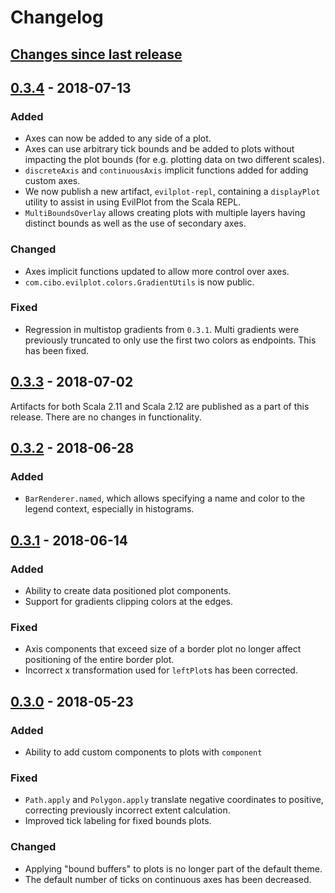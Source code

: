 # Changelog

## [Changes since last release]

## [0.3.4] - 2018-07-13
### Added
- Axes can now be added to any side of a plot.
- Axes can use arbitrary tick bounds and be added to plots without impacting the plot bounds (for e.g. plotting data
on two different scales).
- `discreteAxis` and `continuousAxis` implicit functions added for adding custom axes.
- We now publish a new artifact, `evilplot-repl`, containing a `displayPlot` utility to assist in using EvilPlot from the Scala REPL.
- `MultiBoundsOverlay` allows creating plots with multiple layers having distinct bounds as well as the use of secondary axes.

### Changed
- Axes implicit functions updated to allow more control over axes.
- `com.cibo.evilplot.colors.GradientUtils` is now public.

### Fixed
- Regression in multistop gradients from `0.3.1`. Multi gradients were previously truncated to only use the first two colors as endpoints. This has been fixed.


## [0.3.3] - 2018-07-02
Artifacts for both Scala 2.11 and Scala 2.12 are published as a part of this release. There are no changes in functionality.

## [0.3.2] - 2018-06-28
### Added
- `BarRenderer.named`, which allows specifying a name and color to the legend context,
especially in histograms.

## [0.3.1] - 2018-06-14
### Added
- Ability to create data positioned plot components.
- Support for gradients clipping colors at the edges.

### Fixed
- Axis components that exceed size of a border plot no longer affect positioning of the entire border plot.
- Incorrect x transformation used for `leftPlot`s has been corrected.

## [0.3.0] - 2018-05-23
### Added
- Ability to add custom components to plots with `component`

### Fixed
- `Path.apply` and `Polygon.apply` translate negative coordinates to positive,
correcting previously incorrect extent calculation.
- Improved tick labeling for fixed bounds plots.

### Changed
- Applying "bound buffers" to plots is no longer part of the default theme.
- The default number of ticks on continuous axes has been decreased.

[Changes since last release]: https://github.com/cibotech/evilplot/compare/v0.3.4...HEAD
[0.3.4]: https://github.com/cibotech/evilplot/compare/v0.3.3...v0.3.4
[0.3.3]: https://github.com/cibotech/evilplot/compare/v0.3.2...v0.3.3
[0.3.2]: https://github.com/cibotech/evilplot/compare/v0.3.1...v0.3.2
[0.3.1]: https://github.com/cibotech/evilplot/compare/v0.3.0...v0.3.1
[0.3.0]: https://github.com/cibotech/evilplot/compare/v0.2.1...v0.3.0
